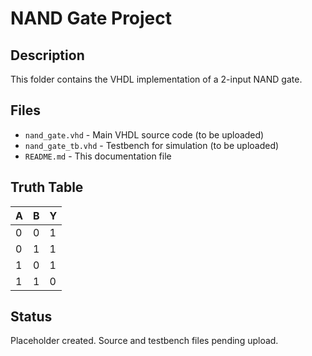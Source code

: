 # NAND Gate Project

## Description
This folder contains the VHDL implementation of a 2-input NAND gate.

## Files
- `nand_gate.vhd` - Main VHDL source code (to be uploaded)
- `nand_gate_tb.vhd` - Testbench for simulation (to be uploaded)
- `README.md` - This documentation file

## Truth Table
| A | B | Y |
|---|---|---|
| 0 | 0 | 1 |
| 0 | 1 | 1 |
| 1 | 0 | 1 |
| 1 | 1 | 0 |

## Status
Placeholder created. Source and testbench files pending upload.
